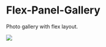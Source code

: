 # Flex-Panel-Gallery
Photo gallery with flex layout.

<img src='https://github.com/a5lam/Devfolio/blob/master/img/portfolio/photo-gallery.gif?raw=true'></img>
